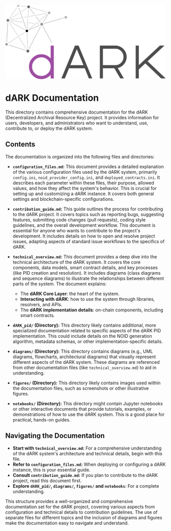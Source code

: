 
![dARK Logo](figures/dARK_logo.png)

# dARK Documentation

This directory contains comprehensive documentation for the dARK (Decentralized Archival Resource Key) project.  It provides information for users, developers, and administrators who want to understand, use, contribute to, or deploy the dARK system.

## Contents

The documentation is organized into the following files and directories:

*   **`configuration_files.md`:** This document provides a detailed explanation of the various configuration files used by the dARK system, primarily `config.ini`, `noid_provider_config.ini`, and `deployed_contracts.ini`. It describes each parameter within these files, their purpose, allowed values, and how they affect the system's behavior.  This is crucial for setting up and customizing a dARK instance.  It covers both general settings and blockchain-specific configurations.

*   **`contribution_guide.md`:**  This guide outlines the process for contributing to the dARK project. It covers topics such as reporting bugs, suggesting features, submitting code changes (pull requests), coding style guidelines, and the overall development workflow. This document is essential for anyone who wants to contribute to the project's development. It includes details on how to open and resolve project issues, adapting aspects of standard issue workflows to the specifics of dARK.

*   **`technical_overview.md`:**  This document provides a deep dive into the technical architecture of the dARK system.  It covers the core components, data models, smart contract details, and key processes (like PID creation and resolution).  It includes diagrams (class diagrams and sequence diagrams) to illustrate the relationships between different parts of the system. The document explains:
    * The **dARK Core Layer**: the heart of the system.
    * **Interacting with dARK**: how to use the system through libraries, resolvers, and APIs.
    * The **dARK implementation details**: on-chain components, including smart contracts.

*   **`dARK_pid/` (Directory):**  This directory likely contains additional, more specialized documentation related to specific aspects of the dARK PID implementation.  This could include details on the NOID generation algorithm, metadata schemas, or other implementation-specific details.

*   **`diagrams/` (Directory):** This directory contains diagrams (e.g., UML diagrams, flowcharts, architectural diagrams) that visually represent different aspects of the dARK system. These diagrams are referenced from other documentation files (like `technical_overview.md`) to aid in understanding.

*   **`figures/` (Directory):** This directory likely contains images used within the documentation files, such as screenshots or other illustrative figures.

*   **`notebooks/` (Directory):**  This directory might contain Jupyter notebooks or other interactive documents that provide tutorials, examples, or demonstrations of how to use the dARK system.  This is a good place for practical, hands-on guides.

## Navigating the Documentation

*   **Start with `technical_overview.md`:** For a comprehensive understanding of the dARK system's architecture and technical details, begin with this file.
*   **Refer to `configuration_files.md`:** When deploying or configuring a dARK instance, this is your essential guide.
*   **Consult `contribution_guide.md`:** If you plan to contribute to the dARK project, read this document first.
*  **Explore `dARK_pid/`, `diagrams/`, `figures/` and `notebooks`**: For a complete understanding.

This structure provides a well-organized and comprehensive documentation set for the dARK project, covering various aspects from configuration and technical details to contribution guidelines. The use of separate files for different topics and the inclusion of diagrams and figures make the documentation easy to navigate and understand.



